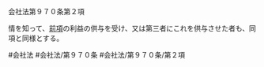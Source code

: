 会社法第９７０条第２項

情を知って、[前項](会社法＿＿＿＿第９７０条第１項)の利益の供与を受け、又は第三者にこれを供与させた者も、同項と同様とする。

#会社法
#会社法/第９７０条
#会社法/第９７０条/第２項
